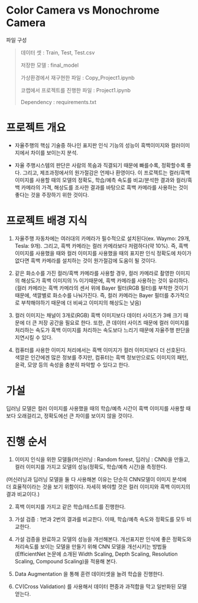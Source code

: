 # Color Camera vs Monochrome Camera
파일 구성
> 데이터 셋 : Train, Test, Test.csv
> 
> 저장한 모델 : final_model
> 
> 가상환경에서 재구현한 파일 : Copy_Project1.ipynb
> 
> 코랩에서 프로젝트를 진행한 파일 : Project1.ipynb
> 
> Dependency : requirements.txt

# 프로젝트 개요 

* 자율주행의 핵심 기술중 하나인 표지판 인식 기능의 성능이 흑백이미지와 컬러이미지에서 차이를 보이는지 분석.

* 자율 주행시스템의 판단은 사람의 목숨과 직결되기 때문에 빠를수록, 정확할수록 좋다. 그리고, 제조과정에서의 원가절감은 언제나 환영이다. 이 프로젝트는 컬러/흑백 이미지를 사용할 때의 모델의 정확도, 학습/예측 속도를 비교/분석한 결과와 컬러/흑백 카메라의 가격, 해상도를 조사한 결과를 바탕으로 흑백 카메라를 사용하는 것이 좋다는 것을 주장하기 위한 것이다.

# 프로젝트 배경 지식

1. 자율주행 자동차에는 여러대의 카메라가 필수적으로 설치된다(ex. Waymo: 29개, Tesla: 9개). 그리고, 흑백 카메라는 컬러 카메라보다 저렴하다(약 10%). 즉, 흑백 이미지를 사용했을 때와 컬러 이미지를 사용했을 때의 표지판 인식 정확도에 차이가 없다면 흑백 카메라를 설치하는 것이 원가절감에 도움이 될 것이다.

2. 같은 화소수를 가진 컬러/흑백 카메라를 사용할 경우, 컬러 카메라로 촬영한 이미지의 해상도가 흑백 이미지의 ⅓ 이기때문에, 흑백 카메라를 사용하는 것이 유리하다. (컬러 카메라는 흑백 카메라의 센서 위에 Bayer 필터(RGB 필터)를 부착한 것이기 때문에, 색깔별로 화소수를 나눠가진다. 즉, 컬러 카메라는 Bayer 필터를 추가적으로 부착해야하기 때문에 더 비싸고 이미지의 해상도는 낮음)

3. 컬러 이미지는 채널이 3개로(RGB) 흑백 이미지보다 데이터 사이즈가 3배 크기 때문에 더 큰 저장 공간을 필요로 한다. 또한, 큰 데이터 사이즈 때문에 컬러 이미지를 처리하는 속도가 흑백 이미지를 처리하는 속도보다 느리기 때문에 자율주행 판단을 지연시킬 수 있다.

4. 컴퓨터를 사용한 이미지 처리에서는 흑백 이미지가 컬러 이미지보다 더 선호된다. 색깔은 인간에겐 많은 정보를 주지만, 컴퓨터는 흑백 정보만으로도 이미지의 패턴, 윤곽, 모양 등의 속성을 충분히 파악할 수 있다고 한다.

# 가설

딥러닝 모델은 컬러 이미지를 사용했을 때의 학습/예측 시간이 흑백 이미지를 사용할 때보다 오래걸리고, 정확도에선 큰 차이를 보이지 않을 것이다.

# 진행 순서

1. 이미지 인식을 위한 모델들(머신러닝 : Random forest, 딥러닝 : CNN)을 만들고, 컬러 이미지를 가지고 모델의 성능(정확도, 학습/예측 시간)을 측정한다.

(머신러닝과 딥러닝 모델을 둘 다 사용해본 이유는 단순히 CNN모델이 이미지 분석에 더 효율적이라는 것을 보기 위함이다. 자세히 봐야할 것은 컬러 이미지와 흑백 이미지의 결과 비교이다.)

2. 흑백 이미지를 가지고 같은 학습/테스트를 진행한다.

3. 가설 검증 : 1번과 2번의 결과를 비교한다. 이때, 학습/예측 속도와 정확도를 모두 비교한다.

4. 가설 검증을 완료하고 모델의 성능을 개선해본다. 개선표지판 인식에 좋은 정확도와 처리속도를 보이는 모델을 만들기 위해 CNN 모델을 개선시키는 방법들 (EfficientNet 논문에 소개된 Width Scaling, Depth Scaling, Resolution Scaling, Compound Scaling)을 적용해 본다.

5. Data Augmentation 을 통해 훈련 데이터셋을 늘려 학습을 진행한다.

6. CV(Cross Validation) 를 사용해서 데이터 편중과 과적합을 막고 일반화된 모델 얻는다.
